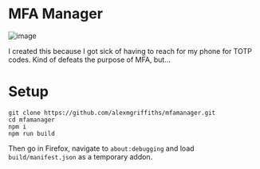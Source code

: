 # MFA Manager

![image](https://github.com/alexmgriffiths/mfamanager/assets/67096118/577d5416-7687-4bf3-a101-11ced86824a3)

I created this because I got sick of having to reach for my phone for TOTP codes. Kind of defeats the purpose of MFA, but...

# Setup

    git clone https://github.com/alexmgriffiths/mfamanager.git
    cd mfamanager
    npm i
    npm run build

Then go in Firefox, navigate to `about:debugging` and load `build/manifest.json` as a temporary addon.
